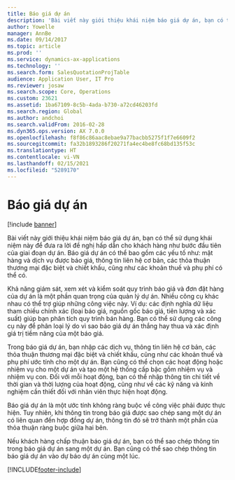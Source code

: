 ```yaml
---
title: Báo giá dự án
description: 'Bài viết này giới thiệu khái niệm báo giá dự án, bạn có thể sử dụng khái niệm này để đưa ra lời đề nghị hấp dẫn cho khách hàng như bước đầu tiên của giai đoạn dự án. Báo giá dự án có thể bao gồm các yếu tố như: mặt hàng và dịch vụ được báo giá, thông tin liên hệ cơ bản, các thỏa thuận thương mại đặc biệt và chiết khấu, cũng như các khoản thuế và phụ phí có thể có.'
author: Yowelle
manager: AnnBe
ms.date: 09/14/2017
ms.topic: article
ms.prod: ''
ms.service: dynamics-ax-applications
ms.technology: ''
ms.search.form: SalesQuotationProjTable
audience: Application User, IT Pro
ms.reviewer: josaw
ms.search.scope: Core, Operations
ms.custom: 23621
ms.assetid: 1ba67109-8c5b-4ada-b730-a72cd46203fd
ms.search.region: Global
ms.author: andchoi
ms.search.validFrom: 2016-02-28
ms.dyn365.ops.version: AX 7.0.0
ms.openlocfilehash: f8f86c86aac8ebae9a77bacbb5275f1f7e6609f2
ms.sourcegitcommit: fa32b1893286f20271fa4ec4be8fc68bd135f53c
ms.translationtype: HT
ms.contentlocale: vi-VN
ms.lasthandoff: 02/15/2021
ms.locfileid: "5289170"
---
```

# <a name="project-quotations"></a>Báo giá dự án

[!include [banner](../includes/banner.md)]

Bài viết này giới thiệu khái niệm báo giá dự án, bạn có thể sử dụng khái niệm này để đưa ra lời đề nghị hấp dẫn cho khách hàng như bước đầu tiên của giai đoạn dự án. Báo giá dự án có thể bao gồm các yếu tố như: mặt hàng và dịch vụ được báo giá, thông tin liên hệ cơ bản, các thỏa thuận thương mại đặc biệt và chiết khấu, cũng như các khoản thuế và phụ phí có thể có. 

Khả năng giám sát, xem xét và kiểm soát quy trình báo giá và đơn đặt hàng của dự án là một phần quan trọng của quản lý dự án. Nhiều công cụ khác nhau có thể trợ giúp những công việc này. Ví dụ: các định nghĩa dữ liệu tham chiếu chính xác (loại báo giá, nguồn gốc báo giá, tiên lượng và xác suất) giúp bạn phân tích quy trình bán hàng. Bạn có thể sử dụng các công cụ này để phân loại lý do vì sao báo giá dự án thắng hay thua và xác định giá trị tiềm năng của một báo giá. 

Trong báo giá dự án, bạn nhập các dịch vụ, thông tin liên hệ cơ bản, các thỏa thuận thương mại đặc biệt và chiết khấu, cũng như các khoản thuế và phụ phí ước tính cho một dự án. Bạn cũng có thể chọn các hoạt động hoặc nhiệm vụ cho một dự án và tạo một hệ thống cấp bậc gồm nhiệm vụ và nhiệm vụ con. Đối với mỗi hoạt động, bạn có thể nhập thông tin chi tiết về thời gian và thời lượng của hoạt động, cũng như về các kỹ năng và kinh nghiệm cần thiết đối với nhân viên thực hiện hoạt động. 

Báo giá dự án là một ước tính không ràng buộc về công việc phải được thực hiện. Tuy nhiên, khi thông tin trong báo giá được sao chép sang một dự án có liên quan đến hợp đồng dự án, thông tin đó sẽ trở thành một phần của thỏa thuận ràng buộc giữa hai bên. 

Nếu khách hàng chấp thuận báo giá dự án, bạn có thể sao chép thông tin trong báo giá dự án sang một dự án. Bạn cũng có thể sao chép thông tin báo giá dự án vào dự báo dự án cùng một lúc.





[!INCLUDE[footer-include](../includes/footer-banner.md)]